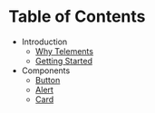 # Table of Contents

* Introduction
  * [Why Telements](introduction/why-telements.md)
  * [Getting Started](introduction/getting-started.md)
* Components
  * [Button](components/button.md)
  * [Alert](components/alert.md)
  * [Card](components/card.md)
